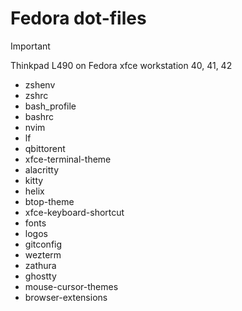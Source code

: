 # Fedora dot-files

> [!IMPORTANT]
> Thinkpad L490 on Fedora xfce workstation 40, 41, 42

- zshenv
- zshrc
- bash_profile
- bashrc
- nvim
- lf
- qbittorent
- xfce-terminal-theme
- alacritty
- kitty
- helix
- btop-theme
- xfce-keyboard-shortcut
- fonts
- logos
- gitconfig
- wezterm
- zathura
- ghostty
- mouse-cursor-themes
- browser-extensions
